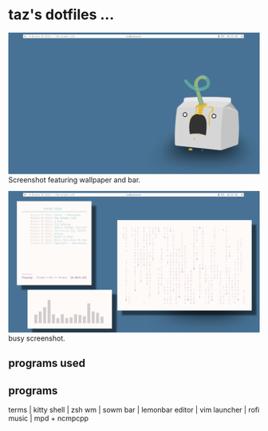 # taz's dotfiles ...

![blank_screenshot](images/blank_screenshot.png)
Screenshot featuring wallpaper and bar.

![busy_screenshot](images/busy_screenshot.png)
busy screenshot.

## programs used

programs
------------
terms | kitty
shell | zsh
wm | sowm
bar | lemonbar
editor | vim
launcher | rofi
music | mpd + ncmpcpp 

